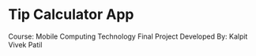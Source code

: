 # Tip Calculator App
Course: Mobile Computing Technology
Final Project
Developed By: Kalpit Vivek Patil
